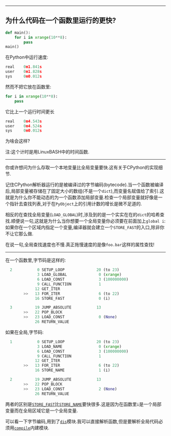 ***

## 为什么代码在一个函数里运行的更快?

```python
def main():
    for i in xrange(10**8):
        pass
main()
```

在Python中运行速度:

```python
real    0m1.841s
user    0m1.828s
sys     0m0.012s
```

然而不把它放在函数里:

```python
for i in xrange(10**8):
    pass
```

它比上一个运行时间更长

```python
real    0m4.543s
user    0m4.524s
sys     0m0.012s
```

为啥会这样?

注:这个计时是用LinuxBASH中的时间函数.

***

你或许想问为什么存取一个本地变量比全局变量要快.这有关于CPython的实现细节.

记住CPython解析器运行的是被编译过的字节编码(bytecode).当一个函数被编译后,局部变量被存储在了固定大小的数组(不是一个`dict`),而变量名赋值给了索引.这就是为什么你不能动态的为一个函数添加局部变量.检查一个局部变量就好像是一个指针去查找列表,对于在`PyObject`上的引用计数的增长是微不足道的.

相反的在查找全局变量(`LOAD_GLOBAL`)时,涉及到的是一个实实在在的`dict`的哈希查找.顺便说一句,这就是为什么当你想要一个全局变量你必须要在前面加上`global i`:如果你在一个区域内指定一个变量,编译器就会建立一个`STORE_FAST`的入口,除非你不让它那么做.

在说一句,全局查找速度也不慢.真正拖慢速度的是像`foo.bar`这样的属性查找!

***

在一个函数里,字节码是这样的:

```python
  2           0 SETUP_LOOP              20 (to 23)
              3 LOAD_GLOBAL              0 (xrange)
              6 LOAD_CONST               3 (100000000)
              9 CALL_FUNCTION            1
             12 GET_ITER
        >>   13 FOR_ITER                 6 (to 22)
             16 STORE_FAST               0 (i)

  3          19 JUMP_ABSOLUTE           13
        >>   22 POP_BLOCK
        >>   23 LOAD_CONST               0 (None)
             26 RETURN_VALUE
```

如果在全局,字节码:

```python
  1           0 SETUP_LOOP              20 (to 23)
              3 LOAD_NAME                0 (xrange)
              6 LOAD_CONST               3 (100000000)
              9 CALL_FUNCTION            1
             12 GET_ITER
        >>   13 FOR_ITER                 6 (to 22)
             16 STORE_NAME               1 (i)

  2          19 JUMP_ABSOLUTE           13
        >>   22 POP_BLOCK
        >>   23 LOAD_CONST               2 (None)
             26 RETURN_VALUE
```

两者的区别是[`STORE_FAST`](http://docs.python.org/library/dis.html#opcode-STORE_FAST)比[`STORE_NAME`](http://docs.python.org/library/dis.html#opcode-STORE_NAME)要快很多.这是因为在函数里`i`是一个局部变量而在全局区域它是一个全局变量.

可以看一下字节编码,用到了[`dis`](http://docs.python.org/library/dis.html)模块.我可以直接解析函数,但是要解析全局代码必须用[`compile`](http://docs.python.org/library/functions.html#compile)内建模块.
